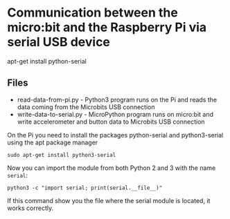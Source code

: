 # Communication between the micro:bit and the Raspberry Pi via serial USB device

apt-get install python-serial

## Files

- read-data-from-pi.py		- Python3 program runs on the Pi and reads the data coming from the Microbits USB connection 
- write-data-to-serial.py	- MicroPython program runs on micro:bit and write accelerometer and button data to Microbits USB connection

On the Pi you need to install the packages python-serial and python3-serial using the apt package manager
```
sudo apt-get install python3-serial
```

Now you can import the module from both Python 2 and 3 with the name ```serial```:
```
python3 -c "import serial; print(serial.__file__)"
```

If this command show you the file where the serial module is located, it works correctly.
